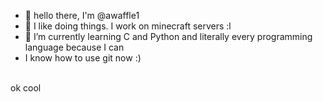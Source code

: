 - 👋 hello there, I'm @awaffle1
- 👀 I like doing things. I work on minecraft servers :l
- 🌱 I’m currently learning C and Python and literally every programming language because I can<br>
- I know how to use git now :)
<br>
ok cool

<!---
awaffle1/awaffle1 is a ✨ special ✨ repository because its `README.md` (this file) appears on your GitHub profile.
You can click the Preview link to take a look at your changes.
--->
